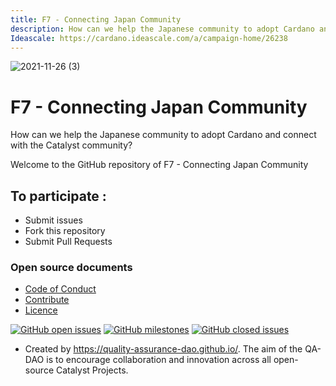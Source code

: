 ```yaml
---
title: F7 - Connecting Japan Community
description: How can we help the Japanese community to adopt Cardano and connect with the Catalyst community?
Ideascale: https://cardano.ideascale.com/a/campaign-home/26238
---
```

![2021-11-26 (3)](https://user-images.githubusercontent.com/25156451/143614784-b51d25ea-53be-4f83-8021-15e03acfeb54.png)


# F7 - Connecting Japan Community

How can we help the Japanese community to adopt Cardano and connect with the Catalyst community?

Welcome to the GitHub repository of F7 - Connecting Japan Community

## To participate :
* Submit issues
* Fork this repository
* Submit Pull Requests

### Open source documents 
- [Code of Conduct](https://github.com/Catalyst-Challenges/F7-Connecting-Japan-Community/blob/main/CODE-OF-CONDUCT.md)
- [Contribute](https://github.com/Catalyst-Challenges/F7-Connecting-Japan-Community/blob/main/CONTRIBUTE.md)
- [Licence](https://github.com/Catalyst-Challenges/F7-Connecting-Japan-Community/blob/main/LICENSE)

[![GitHub open issues](https://img.shields.io/github/issues/Catalyst-Challenges/F7-Connecting-Japan-Community?style=flat-square)](https://github.com/Catalyst-Challenges/F7-Connecting-Japan-Community/issues)
[![GitHub milestones](https://img.shields.io/github/milestones/open/Catalyst-Challenges/F7-Connecting-Japan-Community?style=flat-square)](https://github.com/Catalyst-Challenges/F7-Connecting-Japan-Community/milestones)
[![GitHub closed issues](https://img.shields.io/github/issues-closed-raw/Catalyst-Challenges/F7-Connecting-Japan-Community?style=flat-square)](https://github.com/Catalyst-Challenges/F7-Connecting-Japan-Community/issues?q=is%3Aissue+is%3Aclosed)


- Created by https://quality-assurance-dao.github.io/. The aim of the QA-DAO is to encourage collaboration and innovation across all open-source Catalyst Projects.

